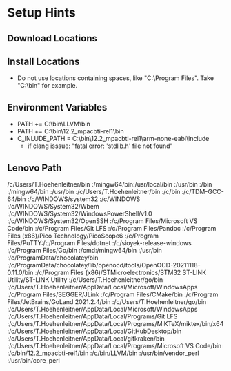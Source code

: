 # Setup Hints

## Download Locations

## Install Locations

- Do not use locations containing spaces, like "C:\Program Files". Take "C:\bin" for example.

## Environment Variables

- PATH += C:\bin\LLVM\bin
- PATH += C:\bin\12.2_mpacbti-rel1\bin
- C_INLUDE_PATH = C:\bin\12.2_mpacbti-rel1\arm-none-eabi\include
  - if clang isssue: "fatal error: 'stdlib.h' file not found"

## Lenovo Path

/c/Users/T.Hoehenleitner/bin
:/mingw64/bin:/usr/local/bin
:/usr/bin
:/bin
:/mingw64/bin
:/usr/bin
:/c/Users/T.Hoehenleitner/bin
:/c/bin
:/c/TDM-GCC-64/bin
:/c/WINDOWS/system32
:/c/WINDOWS
:/c/WINDOWS/System32/Wbem
:/c/WINDOWS/System32/WindowsPowerShell/v1.0
:/c/WINDOWS/System32/OpenSSH
:/c/Program Files/Microsoft VS Code/bin
:/c/Program Files/Git LFS
:/c/Program Files/Pandoc
:/c/Program Files (x86)/Pico Technology/PicoScope6
:/c/Program Files/PuTTY:/c/Program Files/dotnet
:/c/sioyek-release-windows
:/c/Program Files/Go/bin
:/cmd:/mingw64/bin
:/usr/bin
:/c/ProgramData/chocolatey/bin
:/c/ProgramData/chocolatey/lib/openocd/tools/OpenOCD-20211118-0.11.0/bin
:/c/Program Files (x86)/STMicroelectronics/STM32 ST-LINK Utility/ST-LINK Utility
:/c/Users/T.Hoehenleitner/go/bin
:/c/Users/T.Hoehenleitner/AppData/Local/Microsoft/WindowsApps
:/c/Program Files/SEGGER/JLink
:/c/Program Files/CMake/bin
:/c/Program Files/JetBrains/GoLand 2021.2.4/bin
:/c/Users/T.Hoehenleitner/go/bin
:/c/Users/T.Hoehenleitner/AppData/Local/Microsoft/WindowsApps
:/c/Users/T.Hoehenleitner/AppData/Local/Programs/Git LFS
:/c/Users/T.Hoehenleitner/AppData/Local/Programs/MiKTeX/miktex/bin/x64
:/c/Users/T.Hoehenleitner/AppData/Local/GitHubDesktop/bin
:/c/Users/T.Hoehenleitner/AppData/Local/gitkraken/bin
:/c/Users/T.Hoehenleitner/AppData/Local/Programs/Microsoft VS Code/bin
:/c/bin/12.2_mpacbti-rel1/bin
:/c/bin/LLVM/bin
:/usr/bin/vendor_perl
:/usr/bin/core_perl